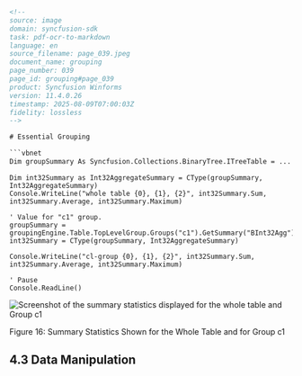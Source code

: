```html
<!-- 
source: image
domain: syncfusion-sdk
task: pdf-ocr-to-markdown
language: en
source_filename: page_039.jpeg
document_name: grouping
page_number: 039
page_id: grouping#page_039
product: Syncfusion Winforms
version: 11.4.0.26
timestamp: 2025-08-09T07:00:03Z
fidelity: lossless
-->

# Essential Grouping

```vbnet
Dim groupSummary As Syncfusion.Collections.BinaryTree.ITreeTable = ...
```

```vbnet
Dim int32Summary as Int32AggregateSummary = CType(groupSummary, Int32AggregateSummary)
Console.WriteLine("whole table {0}, {1}, {2}", int32Summary.Sum, int32Summary.Average, int32Summary.Maximum)

' Value for "c1" group.
groupSummary = groupingEngine.Table.TopLevelGroup.Groups("c1").GetSummary("BInt32Agg")
int32Summary = CType(groupSummary, Int32AggregateSummary)

Console.WriteLine("cl-group {0}, {1}, {2}", int32Summary.Sum, int32Summary.Average, int32Summary.Maximum)

' Pause
Console.ReadLine()
```

![Screenshot of the summary statistics displayed for the whole table and Group c1](https://i.imgur.com/image.png)

Figure 16: Summary Statistics Shown for the Whole Table and for Group c1

## 4.3 Data Manipulation

<!-- tags: [essential grouping, data manipulation, summary statistics, whole table, group, syncfusion winforms, version 11.4.0.26] keywords: [essential grouping, data manipulation, summary statistics, whole table, group, syncfusion winforms, version, csharp, vb net, api, code examples, grouping engine, table, top level group, groups, getsummary, cte, int32aggregatesummary, console.writeline, pause, read line, table manipulation, group manipulation, statistics calculation, example, code, summary, aggregate summary, table, group, whole, c1, cl group, average, maximum, sum,停顿,阅读行,整张表, ] -->
```